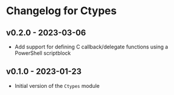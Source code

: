 # Changelog for Ctypes

## v0.2.0 - 2023-03-06

+ Add support for defining C callback/delegate functions using a PowerShell scriptblock

## v0.1.0 - 2023-01-23

+ Initial version of the `Ctypes` module
